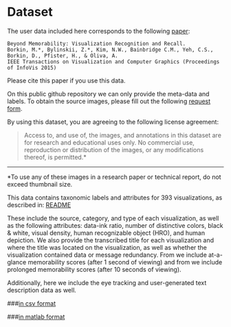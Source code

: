 # Dataset

The user data included here corresponds to the following [paper](http://vcg.seas.harvard.edu/files/pfister/files/infovis_submission251-camera.pdf): 

```
Beyond Memorability: Visualization Recognition and Recall.
Borkin, M.*, Bylinskii, Z.*, Kim, N.W., Bainbridge C.M., Yeh, C.S., Borkin, D., Pfister, H., & Oliva, A.
IEEE Transactions on Visualization and Computer Graphics (Proceedings of InfoVis 2015)
```

Please cite this paper if you use this data.

On this public github repository we can only provide the meta-data and labels.
To obtain the source images, please fill out the following [request form](http://massvis.mit.edu/#data).

By using this dataset, you are agreeing to the following license agreement:
> Access to, and use of, the images, and annotations in this dataset are for research and educational uses only. No commercial use, reproduction or distribution of the images, or any modifications thereof, is permitted.* 

---

*To use any of these images in a research paper or technical report, do not exceed thumbnail size.

This data contains taxonomic labels and attributes for 393 visualizations, as described in:
[README](https://github.com/massvis/dataset/blob/master/README.md) 

These include the source, category, and type of each visualization, as well as the following attributes: data-ink ratio, number of distinctive colors, black & white, visual density, human recognizable object (HRO), and human depiction. We also provide the transcribed title for each visualization and where the title was located on the visualization, as well as whether the visualization contained data or message redundancy. From we include at-a-glance memorability scores (after 1 second of viewing) and from we include prolonged memorability scores (after 10 seconds of viewing). 

Additionally, here we include the eye tracking and user-generated text description data as well.

###[in csv format](https://github.com/massvis/eyetracking/blob/master/csv_files/README.md)

###[in matlab format](https://github.com/massvis/eyetracking/blob/master/matlab_files/README.md)
